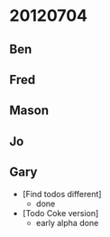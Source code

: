 # 20120704

## Ben



## Fred



## Mason



## Jo



## Gary
  - [Find todos different]
    - done
  - [Todo Coke version]
    - early alpha done